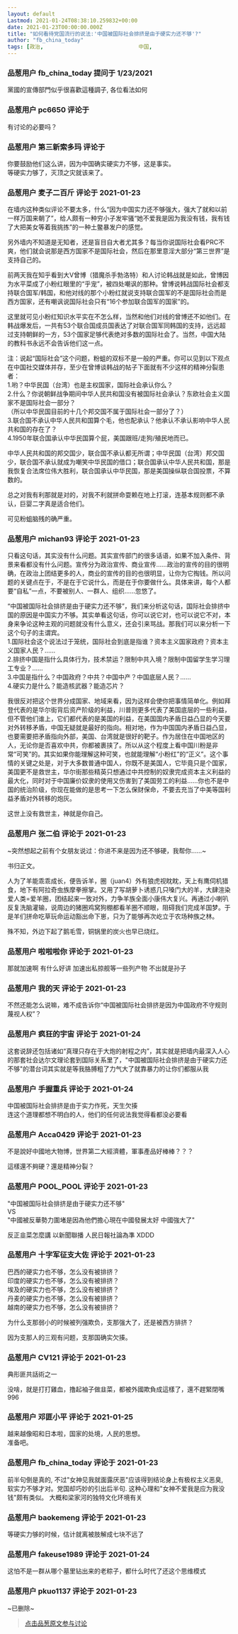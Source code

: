 ```yaml
---
layout: default
Lastmod: 2021-01-24T08:38:10.259832+00:00
date: 2021-01-23T00:00:00.000Z
title: "如何看待党国流行的说法:'中国被国际社会排挤是由于硬实力还不够'?"
author: "fb_china_today"
tags: [政治,								中国,								媒体]
---
```



### 品葱用户 **fb_china_today** 提问于 1/23/2021
    
黨國的宣傳部門似乎很喜歡這種調子, 各位看法如何
    
                

### 品葱用户 **pc6650** 评论于 
        
有讨论的必要吗？
        
                

### 品葱用户 **第三新索多玛** 评论于 
        
你要鼓励他们这么讲，因为中国确实硬实力不够，这是事实。  
等硬实力够了，灭顶之灾就该来了。
        
                

### 品葱用户 **麦子二百斤** 评论于 2021-01-23
        
在墙内这种类似评论不要太多，什么“因为中国实力还不够强大，强大了就和以前一样万国来朝了”，给人颇有一种穷小子发牢骚“她不爱我是因为我没有钱，我有钱了大把美女等着我挑拣”的一种土鳖暴发户的感觉。  
  
另外墙内不知道是无知者，还是盲目自大者尤其多？每当你说国际社会看PRC不爽，他们就会说那是西方国家不是国际社会，然后在那里意淫大部分“第三世界”是支持自己的。  
  
前两天我在知乎看到大V曾博（猎魔杀手勃洛特）和人讨论韩战就是如此，曾博因为水平菜成了小粉红眼里的“乎宠”，被四处嘲讽的那种。曾博说韩战国际社会都支持联合国军/韩国，和他对线的那个小粉红就说支持联合国军的不是国际社会而是西方国家，还有嘲讽说国际社会只有“16个参加联合国军的国家”的。  
  
这里就可见小粉红知识水平实在不怎么样，当然和他们对线的曾博还不如他们。在韩战爆发后，一共有53个联合国成员国表达了对联合国军同韩国的支持，远远超过支持朝鲜的一方，53个国家足够代表绝对多数的国际社会了。当然，中国大陆的教科书永远不会告诉他们这一点。  
  
注：说起“国际社会”这个问题，粉蛆的双标不是一般的严重。你可以见到以下观点在中国社交媒体并存，至少在曾博谈韩战的帖子下面就有不少这样的精神分裂患者：  
1.哟？中华民国（台湾）也是主权国家，国际社会承认你么？  
2.什么？你说朝鲜战争期间中华人民共和国没有被国际社会承认？东欧社会主义国家不是国际社会一部分？  
（所以中华民国目前的十几个邦交国不属于国际社会一部分了？）  
3.联合国不承认中华人民共和国算个毛，他也配承认？他承认不承认影响中华人民共和国的存在了？  
4.1950年联合国承认中华民国算个屁，美国跟班/走狗/殖民地而已。  
  
中华人民共和国的邦交国少，联合国不承认都无所谓；中华民国（台湾）邦交国少，联合国不承认就成为嘲笑中华民国的借口；联合国承认中华人民共和国，那是我恢复合法席位伟大胜利，联合国承认中华民国，那是美国操纵联合国投票，不算数的。  
  
总之对我有利那就是对的，对我不利就拼命耍赖在地上打滚，连基本规则都不承认，巨婴二字真是适合他们。  
  
  
可见粉蛆脑残的确严重。
        
                

### 品葱用户 **michan93** 评论于 2021-01-23
        
只看这句话，其实没有什么问题。其实宣传部门的很多话语，如果不加入条件、背景来看都没有什么问题。宣传分为政治宣传、商业宣传……政治的宣传的目的很明确，在政治上团结更多的人，商业的宣传的目的也很明显，让你为它掏钱。所以问题的关键点在于，不是在于它说什么，而是在于你要做什么。具体来讲，每个人都要“自私”一点，不要被别人、一群人、组织……忽悠了。  
  
“中国被国际社会排挤是由于硬实力还不够”，我们来分析这句话，国际社会排挤中国的原因是中国实力不够。其实单看这句话，你可以说它对，也可以说它不对，本身来争论这种主观的问题就没有什么意义，还会引来骂战。那我们可以来分析一下这个句子的主谓宾。  
1.国际社会这个说法过于笼统，国际社会到底是指谁？资本主义国家政府？资本主义国家人民？……  
2.排挤中国是指什么具体行为，技术禁运？限制中共入境？限制中国留学生学习理工专业？……  
3.中国是指什么？中国政府？中共？中国中产？中国底层人民？……  
4.硬实力是什么？能造核武器？能造芯片？  
  
我很反对把这个世界分成国家、地域来看，因为这样会使你把事情简单化。例如拜登代表的是华尔街背后资产阶级的利益，川普则更多代表了美国底层的一些利益，但不管他们谁上，它们都代表的是美国的利益，在美国国内矛盾日益凸显的今天要对外转移矛盾，中国无疑就是最好的指向。相对地，作为中国国内矛盾日益凸显，也要需要把矛盾指向外部，美国、台湾就是很好的靶子。作为居住在中国地区的人，无论你是否喜欢中共，你都被裹挟了。所以从这个程度上看中国川粉是非常“可笑”的。其实如果你能理解这种可笑，也就能理解“小粉红”的“正义”。这个事情的关键之处是，对于大多数普通中国人，你既不是美国人，它毕竟只是个国家，美国更不是救世主，华尔街那些精英只想通过中共控制的奴隶完成资本主义利益的最大化，同时对于中国廉价奴隶的使用又伤害到了美国劳工的利益……你也不是中国的统治阶级，你现在能做的是思考一下怎么保财保命，不要去充当了中美等国利益矛盾对外转移的炮灰。  
  
这世上没有救世主，神就是你自己。
        
                

### 品葱用户 **张二伯** 评论于 2021-01-23
        
~突然想起之前有个女朋友说过：你进不来是因为还不够硬，我帮你……~  
  
书归正文。  
  
人为了羊能乖乖成长，便告诉羊，圈（juan4）外有狼虎视眈眈，天上有鹰伺机猎食，地下有阿拉奇虫族摩拳擦掌。又用了写胡萝卜诱惑几只嗓门大的羊，大肆渲染爱人类=爱羊圈，团结起来一致对外，力争羊族全面小康伟大复兴。再通过小喇叭反复洗脑灌输，说周边的猪圈鸡窝狗棚都看羊圈不顺眼，阻碍我们完成羊国梦。于是羊们拼命吃草玩命运动豁出命下崽，只为了能够再次屹立于农场种族之林。  
  
殊不知，外边下起了鹅毛雪，铜锅里的炭火也早已烧红。
        
                

### 品葱用户 **啦啦啦你** 评论于 2021-01-23
        
那就加速啊 有什么好讲 加速出私掠舰等一些列产物 不出就是孙子
        
                

### 品葱用户 **我的天** 评论于 2021-01-23
        
不然还能怎么说嘛，难不成告诉你“中国被国际社会排挤是因为中国政府不守规则蔑视人权”？
        
                

### 品葱用户 **疯狂的宇宙** 评论于 2021-01-24
        
这套说辞还包括诸如“真理只存在于大炮的射程之内”，其实就是把墙内最深入人心的那套社会达尔文理论套到国际关系里了，"中国被国际社会排挤是由于硬实力还不够"的潜台词其实就是等我胳膊粗了力气大了就靠暴力的让你们都服从我
        
                

### 品葱用户 **手握重兵** 评论于 2021-01-24
        
中国被国际社会排挤是由于实力作死，天生欠揍  
连这个道理都想不明白的人，他们的任何说法我觉得看都没必要看
        
                

### 品葱用户 **Acca0429** 评论于 2021-01-23
        
不是說好中國地大物博，世界第二大經濟體，軍事產品好棒棒？？？  
  
這樣還不夠硬？還是精神分裂？
        
                

### 品葱用户 **POOL_POOL** 评论于 2021-01-23
        
"中国被国际社会排挤是由于硬实力还不够"  
VS  
"中國被反華勢力圍堵是因為他們擔心現在中國發展太好 中國強大了"  
  
反正韭菜怎麼講 以新聞聯播 人民日報社論為準 XDDD
        
                

### 品葱用户 **十字军征支大佐** 评论于 2021-01-23
        
巴西的硬实力也不够，怎么没有被排挤？  
印度的硬实力也不够，怎么没有被排挤？  
埃及的硬实力也不够，怎么没有被排挤？  
丹麦的硬实力也不够，怎么没有被排挤？  
越南的硬实力也不够，怎么没有被排挤？  
  
为什么支那弱小的时候被列强欺负，支那强大了，还是被西方排挤？  
  
因为支那人的三观有问题，支那国确实欠揍。
        
                

### 品葱用户 **CV121** 评论于 2021-01-23
        
典形匪共話術之一  
  
没啥，就是打打雞血，撸起袖子做韭菜，都被外國欺負成這樣了，還不趕緊閉嘴996
        
                

### 品葱用户 **邓匪小平** 评论于 2021-01-25
        
越来越像昭和日本啦，国家的处境，人民的思想。  
准备吧。
        
                

### 品葱用户 **fb_china_today** 评论于 2021-01-23
        
前半句倒是真的, 不过"女神见我就面露厌恶"应该得到结论身上有极权主义恶臭, 软实力不够才对。党国却巧妙的引出后半句. 这种心理和"女神不爱我是应为我没钱"颇有类似。 大概和梁家河的独特文化环境有关
        
                

### 品葱用户 **baokemeng** 评论于 2021-01-23
        
等硬实力够的时候，估计就离被肢解成七块不远了
        
                

### 品葱用户 **fakeuse1989** 评论于 2021-01-24
        
这怕不是一群从哪个墓里钻出来的老粽子，都什么时代了还这个思维模式
        
                

### 品葱用户 **pkuo1137** 评论于 2021-01-23
        
~已删除~
        
                





> [点击品葱原文参与讨论](https://pincong.rocks/question/35813)

